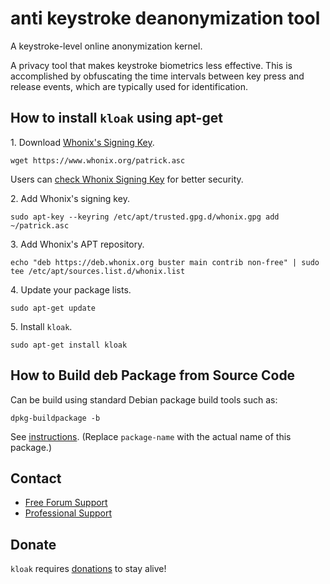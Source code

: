 # anti keystroke deanonymization tool #

A keystroke-level online anonymization kernel.

A privacy tool that makes keystroke biometrics less effective. This
is accomplished by obfuscating the time intervals between key press and
release events, which are typically used for identification.
## How to install `kloak` using apt-get ##

1\. Download [Whonix's Signing Key]().

```
wget https://www.whonix.org/patrick.asc
```

Users can [check Whonix Signing Key](https://www.whonix.org/wiki/Whonix_Signing_Key) for better security.

2\. Add Whonix's signing key.

```
sudo apt-key --keyring /etc/apt/trusted.gpg.d/whonix.gpg add ~/patrick.asc
```

3\. Add Whonix's APT repository.

```
echo "deb https://deb.whonix.org buster main contrib non-free" | sudo tee /etc/apt/sources.list.d/whonix.list
```

4\. Update your package lists.

```
sudo apt-get update
```

5\. Install `kloak`.

```
sudo apt-get install kloak
```

## How to Build deb Package from Source Code ##

Can be build using standard Debian package build tools such as:

```
dpkg-buildpackage -b
```

See [instructions](https://www.whonix.org/wiki/Dev/Build_Documentation/kloak). (Replace `package-name` with the actual name of this package.)

## Contact ##

* [Free Forum Support](https://forums.whonix.org)
* [Professional Support](https://www.whonix.org/wiki/Professional_Support)

## Donate ##

`kloak` requires [donations](https://www.whonix.org/wiki/Donate) to stay alive!
